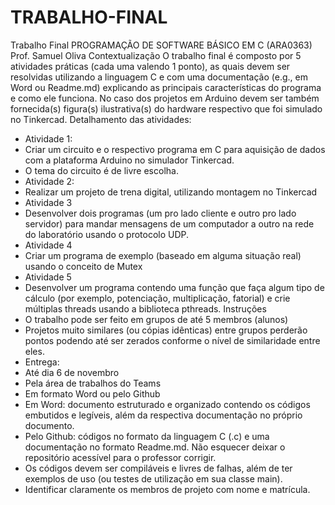 # TRABALHO-FINAL
Trabalho Final
PROGRAMAÇÃO DE SOFTWARE BÁSICO EM C (ARA0363)
Prof. Samuel Oliva
Contextualização
O trabalho final é composto por 5 atividades práticas (cada uma valendo 1 ponto),
as quais devem ser resolvidas utilizando a linguagem C e com uma documentação
(e.g., em Word ou Readme.md) explicando as principais características do
programa e como ele funciona. No caso dos projetos em Arduino devem ser
também fornecida(s) figura(s) ilustrativa(s) do hardware respectivo que foi simulado
no Tinkercad.
Detalhamento das atividades:
- Atividade 1:
- Criar um circuito e o respectivo programa em C para aquisição de
dados com a plataforma Arduino no simulador Tinkercad.
- O tema do circuito é de livre escolha.
- Atividade 2:
- Realizar um projeto de trena digital, utilizando montagem no Tinkercad
- Atividade 3
- Desenvolver dois programas (um pro lado cliente e outro pro lado
servidor) para mandar mensagens de um computador a outro na rede
do laboratório usando o protocolo UDP.
- Atividade 4
- Criar um programa de exemplo (baseado em alguma situação real)
usando o conceito de Mutex
- Atividade 5
- Desenvolver um programa contendo uma função que faça algum tipo
de cálculo (por exemplo, potenciação, multiplicação, fatorial) e crie
múltiplas threads usando a biblioteca pthreads.
Instruções
- O trabalho pode ser feito em grupos de até 5 membros (alunos)
- Projetos muito similares (ou cópias idênticas) entre grupos perderão pontos
podendo até ser zerados conforme o nível de similaridade entre eles.
- Entrega:
- Até dia 6 de novembro
- Pela área de trabalhos do Teams
- Em formato Word ou pelo Github
- Em Word: documento estruturado e organizado contendo os
códigos embutidos e legíveis, além da respectiva
documentação no próprio documento.
- Pelo Github: códigos no formato da linguagem C (.c) e uma
documentação no formato Readme.md. Não esquecer deixar o
repositório acessível para o professor corrigir.
- Os códigos devem ser compiláveis e livres de falhas, além de ter
exemplos de uso (ou testes de utilização em sua classe main).
- Identificar claramente os membros de projeto com nome e matrícula.
